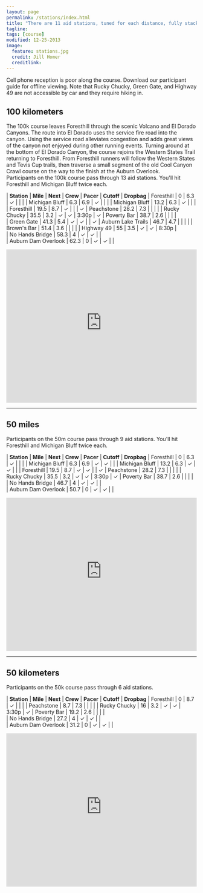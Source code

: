 ```yaml
---
layout: page
permalink: /stations/index.html
title: "There are 11 aid stations, tuned for each distance, fully stacked with good people and supplies."
tagline: 
tags: [course]
modified: 12-25-2013
image:
  feature: stations.jpg
  credit: Jill Homer
  creditlink: 
---
```


Cell phone reception is poor along the course. Download our participant guide for offline viewing. Note that Rucky Chucky, Green Gate, and Highway 49 are not accessible by car and they require hiking in.

## 100 kilometers

The 100k course leaves Foresthill through the scenic Volcano and El Dorado Canyons. The route into El Dorado uses the service fire road into the canyon. Using the service road alleviates congestion and adds great views of the canyon not enjoyed during other running events. Turning around at the bottom of El Dorado Canyon, the course rejoins the Western States Trail returning to Foresthill. From Foresthill runners will follow the Western States and Tevis Cup trails, then traverse a small segment of the old Cool Canyon Crawl course on the way to the finish at the Auburn Overlook.
<br>
Participants on the 100k course pass through 13 aid stations. You'll hit Foresthill and Michigan Bluff twice each.

| **Station** | **Mile** | **Next** | **Crew** | **Pacer** | **Cutoff** | **Dropbag**
| Foresthill <span class="circleBase legend" style="background:#33CC33;"></span> | 0 | 6.3 | ✓ |  | | 
| Michigan Bluff <span class="circleBase legend" style="background:#FF9900;"></span> | 6.3 | 6.9 | ✓ |  | | 
| Michigan Bluff <span class="circleBase legend" style="background:#FF9900;"></span> | 13.2 | 6.3 | ✓ |  | | 
| Foresthill <span class="circleBase legend" style="background:#33CC33;"></span> | 19.5 | 8.7 | ✓ |  | | ✓ 
| Peachstone <span class="circleBase legend" style="background:#FF00FF;"></span> | 28.2 | 7.3 |  |  | | 
| Rucky Chucky <span class="circleBase legend" style="background:#FFCC00;"></span> | 35.5 | 3.2 | ✓  | ✓ | 3:30p | ✓ 
| Poverty Bar <span class="circleBase legend" style="background:#0099FF;"></span> | 38.7 | 2.6 | |  |  |  
| Green Gate <span class="circleBase legend" style="background:#9900FF;"></span> | 41.3 | 5.4 | ✓ | ✓ |  | ✓ 
| Auburn Lake Trails <span class="circleBase legend" style="background:#996600;"></span> | 46.7 | 4.7 |  |  |  | 
| Brown's Bar <span class="circleBase legend" style="background:#669999;"></span> | 51.4 | 3.6 |  |  |  | 
| Highway 49 <span class="circleBase legend" style="background:#2ADACB;"></span> | 55 | 3.5 | ✓ | ✓ | 8:30p |  
| No Hands Bridge <span class="circleBase legend" style="background:#87140E;"></span> | 58.3 | 4 | ✓ | ✓ | |  
| Auburn Dam Overlook <span class="circleBase legend" style="background:#2e5387;"></span> | 62.3 | 0 | ✓ | ✓ | |  

<iframe width='100%' height='405' frameborder='0' src='http://trasontrailraces.cartodb.com/viz/bbb1b814-7034-11e3-b1ee-1796527001a2/embed_map?title=false&description=false&search=false&shareable=false&cartodb_logo=true&layer_selector=false&legends=false&scrollwheel=false&sublayer_options=1%7C1&sql=&sw_lat=38.89737072309845&sw_lon=-121.04678392410278&ne_lat=39.0281772419617&ne_lon=-120.71719408035278'></iframe>

<hr>

## 50 miles

Participants on the 50m course pass through 9 aid stations. You'll hit Foresthill and Michigan Bluff twice each.


| **Station** | **Mile** | **Next** | **Crew** | **Pacer** | **Cutoff** | **Dropbag**
| Foresthill <span class="circleBase legend" style="background:#33CC33;"></span> | 0 | 6.3 | ✓ |  | | 
| Michigan Bluff <span class="circleBase legend" style="background:#FF9900;"></span> | 6.3 | 6.9 | ✓ | ✓ | | 
| Michigan Bluff <span class="circleBase legend" style="background:#FF9900;"></span> | 13.2 | 6.3 | ✓ | ✓ | | 
| Foresthill <span class="circleBase legend" style="background:#33CC33;"></span> | 19.5 | 8.7 | ✓ | ✓ | | ✓ 
| Peachstone <span class="circleBase legend" style="background:#FF00FF;"></span> | 28.2 | 7.3 |  |  | | 
| Rucky Chucky <span class="circleBase legend" style="background:#FFCC00;"></span> | 35.5 | 3.2 | ✓  | ✓ | 3:30p | ✓ 
| Poverty Bar <span class="circleBase legend" style="background:#0099FF;"></span> | 38.7 | 2.6 | |  |  |  
| No Hands Bridge <span class="circleBase legend" style="background:#87140E;"></span> | 46.7 | 4 | ✓ | ✓ | |  
| Auburn Dam Overlook <span class="circleBase legend" style="background:#2e5387;"></span> | 50.7 | 0 | ✓ | ✓ | | 

<iframe width='100%' height='405' frameborder='0' src='http://trasontrailraces.cartodb.com/viz/e900e958-70b0-11e3-a8ff-43cb6bb4e80d/embed_map?title=false&description=false&search=false&shareable=false&cartodb_logo=true&layer_selector=false&legends=false&scrollwheel=false&sublayer_options=1%7C1&sql=&sw_lat=38.904985471301785&sw_lon=-121.06669664382935&ne_lat=39.03577794297157&ne_lon=-120.73710680007935'></iframe>

<hr>

## 50 kilometers

Participants on the 50k course pass through 6 aid stations. 


| **Station** | **Mile** | **Next** | **Crew** | **Pacer** | **Cutoff** | **Dropbag**
| Foresthill <span class="circleBase legend" style="background:#33CC33;"></span> | 0 | 8.7 | ✓ |  | | 
| Peachstone <span class="circleBase legend" style="background:#FF00FF;"></span> | 8.7 | 7.3 |  |  | | 
| Rucky Chucky <span class="circleBase legend" style="background:#FFCC00;"></span> | 16 | 3.2 | ✓  | ✓ | 3:30p | ✓ 
| Poverty Bar <span class="circleBase legend" style="background:#0099FF;"></span> | 19.2 | 2.6 | |  |  |  
| No Hands Bridge <span class="circleBase legend" style="background:#87140E;"></span> | 27.2 | 4 | ✓ | ✓ | |  
| Auburn Dam Overlook <span class="circleBase legend" style="background:#2e5387;"></span> | 31.2 | 0 | ✓ | ✓ | | 

<iframe width='100%' height='405' frameborder='0' src='http://trasontrailraces.cartodb.com/viz/c1da12c2-70b6-11e3-821d-b9f4542d7259/embed_map?title=false&description=false&search=false&shareable=false&cartodb_logo=true&layer_selector=false&legends=false&scrollwheel=false&sublayer_options=1%7C1&sql=&sw_lat=38.884677661434736&sw_lon=-121.1024022102356&ne_lat=39.01550759051314&ne_lon=-120.7728123664856'></iframe>
